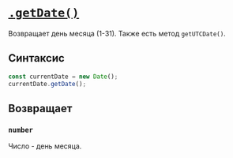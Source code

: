 # [`.getDate()`](../index.md)

Возвращает день месяца (1-31). Также есть метод `getUTCDate()`.

## Синтаксис

```js
const currentDate = new Date();
currentDate.getDate();
```

## Возвращает

### `number`

Число - день месяца.

